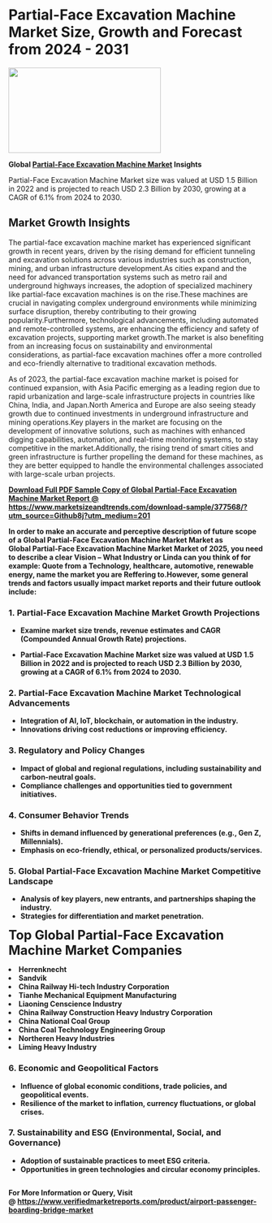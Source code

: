 <H1>Partial-Face Excavation Machine Market Size, Growth and Forecast from 2024 - 2031</H1><img class="aligncenter size-medium wp-image-584254" src="https://thirdeyenews.in/wp-content/uploads/2024/09/Global-Market-Research-300x168.jpeg" alt="" width="300" height="168" /><p><strong>Global&nbsp;<a href="https://www.marketsizeandtrends.com/download-sample/377568/?utm_source=Github8j?utm_medium=201">Partial-Face Excavation Machine Market</a> Insights</strong></p><p>Partial-Face Excavation Machine Market size was valued at USD 1.5 Billion in 2022 and is projected to reach USD 2.3 Billion by 2030, growing at a CAGR of 6.1% from 2024 to 2030.</p><p><h2>Market Growth Insights</h2> <p>The partial-face excavation machine market has experienced significant growth in recent years, driven by the rising demand for efficient tunneling and excavation solutions across various industries such as construction, mining, and urban infrastructure development.As cities expand and the need for advanced transportation systems such as metro rail and underground highways increases, the adoption of specialized machinery like partial-face excavation machines is on the rise.These machines are crucial in navigating complex underground environments while minimizing surface disruption, thereby contributing to their growing popularity.Furthermore, technological advancements, including automated and remote-controlled systems, are enhancing the efficiency and safety of excavation projects, supporting market growth.The market is also benefiting from an increasing focus on sustainability and environmental considerations, as partial-face excavation machines offer a more controlled and eco-friendly alternative to traditional excavation methods.</p> <p><strong><a href="#"></a></strong></p> <p>As of 2023, the partial-face excavation machine market is poised for continued expansion, with Asia Pacific emerging as a leading region due to rapid urbanization and large-scale infrastructure projects in countries like China, India, and Japan.North America and Europe are also seeing steady growth due to continued investments in underground infrastructure and mining operations.Key players in the market are focusing on the development of innovative solutions, such as machines with enhanced digging capabilities, automation, and real-time monitoring systems, to stay competitive in the market.Additionally, the rising trend of smart cities and green infrastructure is further propelling the demand for these machines, as they are better equipped to handle the environmental challenges associated with large-scale urban projects.</p> <p><strong><a href="#"></p><p><span class=""><strong>Download Full PDF Sample Copy of Global Partial-Face Excavation Machine Market Report</strong> @ <a href="https://www.marketsizeandtrends.com/download-sample/377568/?utm_source=Github8j?utm_medium=201" target="_blank">https://www.marketsizeandtrends.com/download-sample/377568/?utm_source=Github8j?utm_medium=201</a></span></p><p>In order to make an accurate and perceptive description of future scope of a Global&nbsp;Partial-Face Excavation Machine Market Market as Global&nbsp;Partial-Face Excavation Machine Market Market of 2025, you need to describe a clear Vision &ndash; What Industry or Linda can you think of for example: Quote from a Technology, healthcare, automotive, renewable energy, name the market you are Reffering to.However, some general trends and factors usually impact market reports and their future outlook include:</p><h3>1.&nbsp;<strong>Partial-Face Excavation Machine Market Growth Projections</strong></h3><ul><li>Examine market size trends, revenue estimates and CAGR (Compounded Annual Growth Rate) projections.</li><li><p>Partial-Face Excavation Machine Market size was valued at USD 1.5 Billion in 2022 and is projected to reach USD 2.3 Billion by 2030, growing at a CAGR of 6.1% from 2024 to 2030.</p></li></ul><h3>2.&nbsp;<strong>Partial-Face Excavation Machine Market Technological Advancements</strong></h3><ul><li>Integration of AI, IoT, blockchain, or automation in the industry.</li><li>Innovations driving cost reductions or improving efficiency.</li></ul><h3>3.&nbsp;<strong>Regulatory and Policy Changes</strong></h3><ul><li>Impact of global and regional regulations, including sustainability and carbon-neutral goals.</li><li>Compliance challenges and opportunities tied to government initiatives.</li></ul><h3>4.&nbsp;<strong>Consumer Behavior Trends</strong></h3><ul><li>Shifts in demand influenced by generational preferences (e.g., Gen Z, Millennials).</li><li>Emphasis on eco-friendly, ethical, or personalized products/services.</li></ul><h3>5.&nbsp;<strong>Global Partial-Face Excavation Machine Market Competitive Landscape</strong></h3><ul><li>Analysis of key players, new entrants, and partnerships shaping the industry.</li><li>Strategies for differentiation and market penetration.</li></ul><p data-pm-slice="1 1 []"><span style="color: inherit; font-family: inherit; font-size: 25px;">Top Global Partial-Face Excavation Machine Market Companies</span></p><div class="" data-test-id=""><p><li>Herrenknecht</li><li> Sandvik</li><li> China Railway Hi-tech Industry Corporation</li><li> Tianhe Mechanical Equipment Manufacturing</li><li> Liaoning Censcience Industry</li><li> China Railway Construction Heavy Industry Corporation</li><li> China National Coal Group</li><li> China Coal Technology Engineering Group</li><li> Northeren Heavy Industries</li><li> Liming Heavy Industry</li></p></div><h3>6.&nbsp;<strong>Economic and Geopolitical Factors</strong></h3><ul><li>Influence of global economic conditions, trade policies, and geopolitical events.</li><li>Resilience of the market to inflation, currency fluctuations, or global crises.</li></ul><h3>7.&nbsp;<strong>Sustainability and ESG (Environmental, Social, and Governance)</strong></h3><ul><li>Adoption of sustainable practices to meet ESG criteria.</li><li>Opportunities in green technologies and circular economy principles.</li></ul><h2><strong style="font-size: 14px;">For More Information or Query, Visit @&nbsp;</strong><a style="background-color: #ffffff; font-size: 14px;" href="https://www.marketsizeandtrends.com/report/partial-face-excavation-machine-market/" target="_blank">https://www.verifiedmarketreports.com/product/airport-passenger-boarding-bridge-market</a></h2>